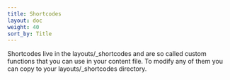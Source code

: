 ```yaml
---
title: Shortcodes
layout: doc
weight: 40
sort_by: Title
---
```

Shortcodes live in the layouts/_shortcodes and are so called custom functions that you can use in your content file. To modify any of them you can copy to your layouts/_shortcodes directory.